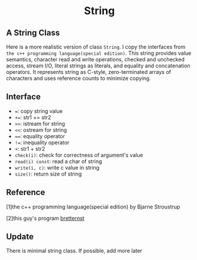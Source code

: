 # <p align="center">String</p>
## A String Class
Here is a more realistic version of class `String`. I copy the interfaces from `the c++ programming language(special edition)`. This string provides value semantics, character read and write operations, checked and unchecked access, stream I/O, literal strings as literals, and equality and concatenation operators. It represents string as C-style, zero-terminated arrays of characters and uses reference counts to minimize copying.

## Interface
- `=`: copy string value
- `+=`: str1 += str2
- `>>`: istream for string
- `<<`: ostream for string
- `==`: equality operator
- `!=`: inequality operator
- `+`: str1 + str2
- `check(i)`: check for correctness of argument's value
- `read(i) const`: read a char of string
- `write(i, c)`: write c value in string
- `size()`: return size of string

## Reference
[1]the c++ programming language(special edition) by Bjarne Stroustrup

[2]this guy's program [bretternst](https://github.com/bretternst/tcpppl_answers/blob/master/ch11/string.cpp)

## Update
There is minimal string class. If possible, add more later
